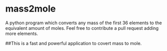 # mass2mole
A python program which converts any mass of the first 36 elements to the equivalent amount of moles. Feel free to contribute a pull request adding more elements. 

##This is a fast and powerful application to covert mass to mole.
